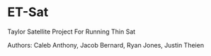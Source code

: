 # ET-Sat
Taylor Satellite Project For Running Thin Sat

Authors: 
Caleb Anthony,
Jacob Bernard, 
Ryan Jones,
Justin Theien
